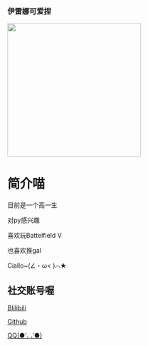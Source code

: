### 伊雷娜可爱捏 
<img src="https://avatars.githubusercontent.com/u/163698589?s=400&u=7cb24b7111c7e5bea8da9c015026250005b7fb04&v=4" width="300" height="300" />

# 简介喵
目前是一个高一生

对py感兴趣

喜欢玩Battelfield V

也喜欢推gal

Ciallo~(∠・ω< )⌒★

## 社交账号喔
[BIilibili](https://space.bilibili.com/525585915)

[Github](https://github.com/LLbuxudong)

[QQ(●'◡'●)](https://www.bilibili.com/video/BV1UT42167xb/?spm_id_from=333.337.search-card.all.click&vd_source=41556d0affa99a130f1bea330875a4f1)

